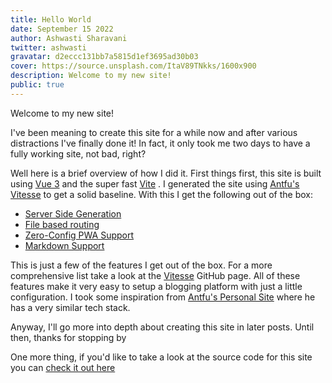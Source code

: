 ```yaml
---
title: Hello World
date: September 15 2022
author: Ashwasti Sharavani
twitter: ashwasti
gravatar: d2eccc131bb7a5815d1ef3695ad30b03
cover: https://source.unsplash.com/ItaV89TNkks/1600x900
description: Welcome to my new site!
public: true
---
```


Welcome to my new site!

I've been meaning to create this site for a while now and after various distractions I've finally done it! In fact,
it only took me two days to have a fully working site, not bad, right?

Well here is a brief overview of how I did it. First things first, this site is built using [Vue 3](https://v3.vuejs.org/) <vscode-icons-file-type-vue /> and the super fast
[Vite](https://vitejs.dev/) <vscode-icons-file-type-vite />. I generated the site using [Antfu's Vitesse](https://github.com/antfu/vitesse) to get a
solid baseline. With this I get the following out of the box:

- <twemoji-printer /> [Server Side Generation](https://github.com/antfu/vite-ssg)
- <twemoji-file-folder /> [File based routing](https://github.com/hannoeru/vite-plugin-pages)
- <twemoji-mobile-phone /> [Zero-Config PWA Support](https://github.com/antfu/vite-plugin-pwa)
- <twemoji-rocket /> [Markdown Support](https://github.com/antfu/vite-plugin-md)

This is just a few of the features I get out of the box. For a more comprehensive list take a look at the [Vitesse](https://github.com/antfu/vitesse)
GitHub page. All of these features make it very easy to setup a blogging platform with just a little configuration. I took some inspiration
from [Antfu's Personal Site](https://antfu.me) where he has a very similar tech stack.

Anyway, I'll go more into depth about creating this site in later posts. Until then, thanks for stopping by <twemoji-grinning-face-with-smiling-eyes />

One more thing, if you'd like to take a look at the source code for this site you can [check it out here](https://github.com/wheatjs/wheatjs.me)